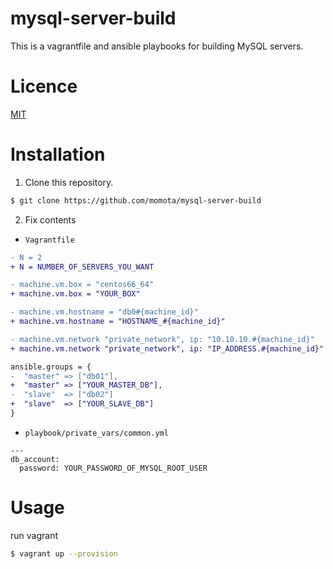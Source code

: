 mysql-server-build
==================

This is a vagrantfile and ansible playbooks for building MySQL servers.

Licence
=======

[MIT](http://opensource.org/licenses/MIT)


Installation
============

1. Clone this repository.

```sh
$ git clone https://github.com/momota/mysql-server-build
```

2. Fix contents

  - `Vagrantfile`
```diff
- N = 2
+ N = NUMBER_OF_SERVERS_YOU_WANT

- machine.vm.box = "centos66_64"
+ machine.vm.box = "YOUR_BOX"

- machine.vm.hostname = "db0#{machine_id}"
+ machine.vm.hostname = "HOSTNAME_#{machine_id}"

- machine.vm.network "private_network", ip: "10.10.10.#{machine_id}"
+ machine.vm.network "private_network", ip: "IP_ADDRESS.#{machine_id}"

ansible.groups = {
-  "master" => ["db01"],
+  "master" => ["YOUR_MASTER_DB"],
-  "slave"  => ["db02"]
+  "slave"  => ["YOUR_SLAVE_DB"]
}
```

  - `playbook/private_vars/common.yml`
```
---
db_account:
  password: YOUR_PASSWORD_OF_MYSQL_ROOT_USER
```

Usage
=====

run vagrant

```sh
$ vagrant up --provision
```



